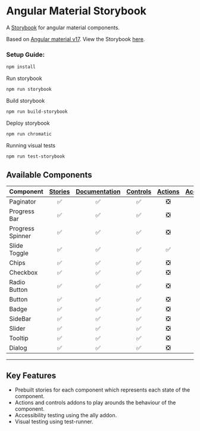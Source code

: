 # Angular Material Storybook
A [Storybook](https://storybook.js.org) for angular material components.

Based on [Angular material v17](https://material.angular.io/).
View the Storybook [here](https://vvs09.github.io/Storybookv7-angular-material/?path=/docs/overview-introduction--docs).

### Setup Guide:
```bash
npm install
```
Run storybook
```bash
npm run storybook
```
Build storybook
```bash
npm run build-storybook
```
Deploy storybook
```bash
npm run chromatic
```
Running visual tests
```bash
npm run test-storybook
```
## Available Components

Component | [Stories](https://storybook.js.org/docs/angular/get-started/whats-a-story) | [Documentation](https://storybook.js.org/docs/writing-docs/doc-blocks#available-blocks) |[Controls](https://storybook.js.org/docs/essentials/controls)| [Actions](https://storybook.js.org/docs/essentials/actions) | [Accessibility](https://storybook.js.org/docs/writing-tests/accessibility-testing)
---|:---:|:---:|:---:|:---:|:---:
Paginator | :white_check_mark: | :white_check_mark: |:white_check_mark:|:negative_squared_cross_mark:| :white_check_mark:
Progress Bar | :white_check_mark: | :white_check_mark:| :white_check_mark:|:negative_squared_cross_mark:| :white_check_mark:
Progress Spinner | :white_check_mark: | :white_check_mark:| :white_check_mark:|:negative_squared_cross_mark:| :white_check_mark:
Slide Toggle| :white_check_mark: | :white_check_mark: | :white_check_mark: |:white_check_mark:| :white_check_mark:
Chips | :white_check_mark: | :white_check_mark:| :white_check_mark:|:negative_squared_cross_mark:| :white_check_mark:
Checkbox | :white_check_mark: | :white_check_mark:| :white_check_mark:|:negative_squared_cross_mark:| :white_check_mark:
Radio Button | :white_check_mark: | :white_check_mark:| :white_check_mark:|:negative_squared_cross_mark:| :white_check_mark:
Button | :white_check_mark: | :white_check_mark:| :white_check_mark:|:negative_squared_cross_mark:| :white_check_mark:
Badge | :white_check_mark: | :white_check_mark:| :white_check_mark:|:negative_squared_cross_mark:| :white_check_mark:
SideBar | :white_check_mark: | :white_check_mark:| :white_check_mark:|:negative_squared_cross_mark:| :white_check_mark:
Slider | :white_check_mark: | :white_check_mark:| :white_check_mark:|:negative_squared_cross_mark:| :white_check_mark:
Tooltip | :white_check_mark: | :white_check_mark:| :white_check_mark:|:negative_squared_cross_mark:| :white_check_mark:
Dialog | :white_check_mark: | :white_check_mark:| :white_check_mark:|:negative_squared_cross_mark:| :white_check_mark:
---

## Key Features
<ul>
  <li>Prebuilt stories for each component which represents each state of the component.</li> 
  <li>Actions and controls addons to play arounds the behaviour of the component.</li>
  <li>Accessibility testing using the ally addon.</li>
  <li>Visual testing using test-runner.</li>                                                                            
</ul>
